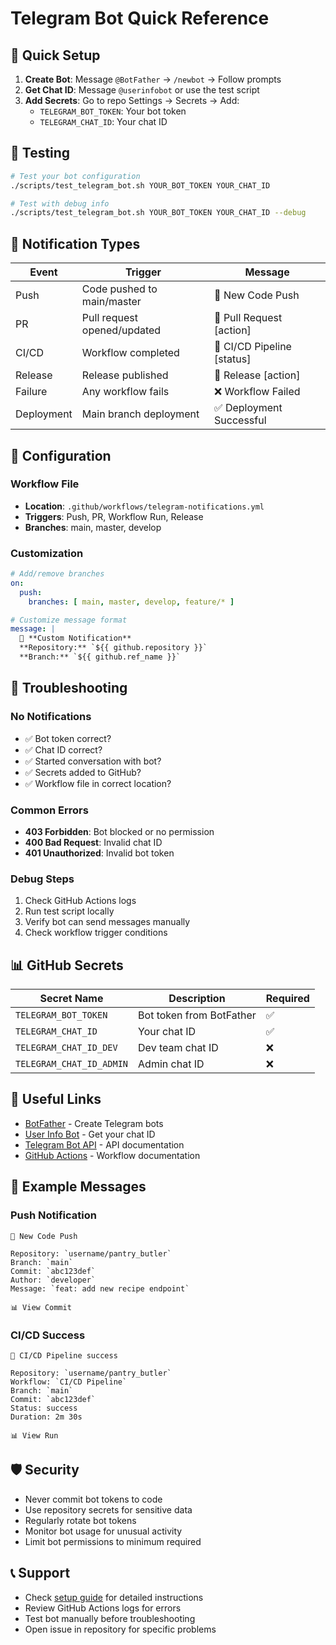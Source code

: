 # Telegram Bot Quick Reference

## 🚀 Quick Setup

1. **Create Bot**: Message `@BotFather` → `/newbot` → Follow prompts
2. **Get Chat ID**: Message `@userinfobot` or use the test script
3. **Add Secrets**: Go to repo Settings → Secrets → Add:
   - `TELEGRAM_BOT_TOKEN`: Your bot token
   - `TELEGRAM_CHAT_ID`: Your chat ID

## 🧪 Testing

```bash
# Test your bot configuration
./scripts/test_telegram_bot.sh YOUR_BOT_TOKEN YOUR_CHAT_ID

# Test with debug info
./scripts/test_telegram_bot.sh YOUR_BOT_TOKEN YOUR_CHAT_ID --debug
```

## 📱 Notification Types

| Event | Trigger | Message |
|-------|---------|---------|
| Push | Code pushed to main/master | 🚀 New Code Push |
| PR | Pull request opened/updated | 🔄 Pull Request [action] |
| CI/CD | Workflow completed | 🔧 CI/CD Pipeline [status] |
| Release | Release published | 🎉 Release [action] |
| Failure | Any workflow fails | ❌ Workflow Failed |
| Deployment | Main branch deployment | ✅ Deployment Successful |

## 🔧 Configuration

### Workflow File
- **Location**: `.github/workflows/telegram-notifications.yml`
- **Triggers**: Push, PR, Workflow Run, Release
- **Branches**: main, master, develop

### Customization
```yaml
# Add/remove branches
on:
  push:
    branches: [ main, master, develop, feature/* ]

# Customize message format
message: |
  🚀 **Custom Notification**
  **Repository:** `${{ github.repository }}`
  **Branch:** `${{ github.ref_name }}`
```

## 🐛 Troubleshooting

### No Notifications
- ✅ Bot token correct?
- ✅ Chat ID correct?
- ✅ Started conversation with bot?
- ✅ Secrets added to GitHub?
- ✅ Workflow file in correct location?

### Common Errors
- **403 Forbidden**: Bot blocked or no permission
- **400 Bad Request**: Invalid chat ID
- **401 Unauthorized**: Invalid bot token

### Debug Steps
1. Check GitHub Actions logs
2. Run test script locally
3. Verify bot can send messages manually
4. Check workflow trigger conditions

## 📊 GitHub Secrets

| Secret Name | Description | Required |
|-------------|-------------|----------|
| `TELEGRAM_BOT_TOKEN` | Bot token from BotFather | ✅ |
| `TELEGRAM_CHAT_ID` | Your chat ID | ✅ |
| `TELEGRAM_CHAT_ID_DEV` | Dev team chat ID | ❌ |
| `TELEGRAM_CHAT_ID_ADMIN` | Admin chat ID | ❌ |

## 🔗 Useful Links

- [BotFather](https://t.me/botfather) - Create Telegram bots
- [User Info Bot](https://t.me/userinfobot) - Get your chat ID
- [Telegram Bot API](https://core.telegram.org/bots/api) - API documentation
- [GitHub Actions](https://docs.github.com/en/actions) - Workflow documentation

## 📝 Example Messages

### Push Notification
```
🚀 New Code Push

Repository: `username/pantry_butler`
Branch: `main`
Commit: `abc123def`
Author: `developer`
Message: `feat: add new recipe endpoint`

📊 View Commit
```

### CI/CD Success
```
🔧 CI/CD Pipeline success

Repository: `username/pantry_butler`
Workflow: `CI/CD Pipeline`
Branch: `main`
Commit: `abc123def`
Status: success
Duration: 2m 30s

📊 View Run
```

## 🛡️ Security

- Never commit bot tokens to code
- Use repository secrets for sensitive data
- Regularly rotate bot tokens
- Monitor bot usage for unusual activity
- Limit bot permissions to minimum required

## 📞 Support

- Check [setup guide](TELEGRAM_BOT_SETUP.md) for detailed instructions
- Review GitHub Actions logs for errors
- Test bot manually before troubleshooting
- Open issue in repository for specific problems 